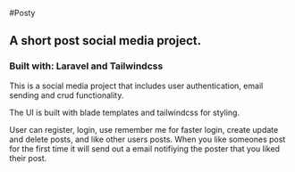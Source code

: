 #Posty 

## A short post social media project.

### Built with: Laravel and Tailwindcss

This is a social media project that includes user authentication, email sending and crud functionality.

The UI is built with blade templates and tailwindcss for styling. 

User can register, login, use remember me for faster login, create update and delete posts, and like other users posts. When you like someones post for the first time it will send out a email notifiying the poster that you liked their post. 